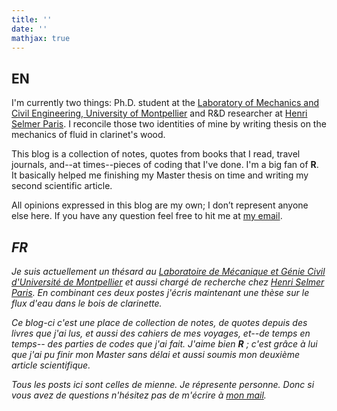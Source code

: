 ```yaml
---
title: ''
date: ''
mathjax: true
---
```


## EN

I'm currently two things: Ph.D. student at 
the [Laboratory of Mechanics and Civil Engineering, 
  University of Montpellier](http://www.lmgc.univ-montp2.fr/?lang=en) and 
R&D researcher at [Henri Selmer Paris](https://www.selmer.fr/). 
I reconcile those two identities of mine by writing thesis 
on the mechanics of fluid in clarinet's wood.

This blog is a collection of notes, 
quotes from books that I read, travel journals, 
and--at times--pieces of coding that I've done. 
I'm a big fan of **R**. It basically helped me finishing 
my Master thesis on time and writing my second 
scientific article.

All opinions expressed in this blog are my own; 
I don’t represent anyone else here. If you have any 
question feel free to hit me at 
[my email](mailto:ahmad.alkadri@outlook.com).

## *FR*

*Je suis actuellement un thésard au 
[Laboratoire de Mécanique et Génie Civil d'Université de Montpellier](http://www.lmgc.univ-montp2.fr/?lang=fr)
et aussi chargé de recherche chez 
[Henri Selmer Paris](https://www.selmer.fr/).
En combinant ces deux postes j'écris maintenant 
une thèse sur le flux d'eau dans le bois 
de clarinette.*

*Ce blog-ci c'est une place de collection de 
notes, de quotes depuis des livres que j'ai lus, 
et aussi des cahiers de mes voyages, et--de temps en temps--
des parties de codes que j'ai fait. J'aime bien* ***R*** *; 
c'est grâce à lui que j'ai pu finir mon Master sans délai 
et aussi soumis mon deuxième article scientifique.*

*Tous les posts ici sont celles de mienne. 
Je répresente personne. Donc si vous avez de questions 
n'hésitez pas de m'écrire à 
[mon mail](mailto:ahmad.alkadri@outlook.com).*